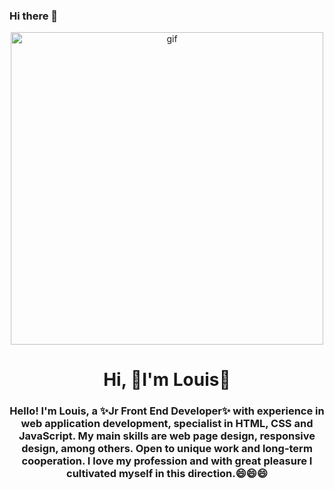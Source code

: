 ### Hi there 👋

<!--
**waka-code/waka-code** is a ✨ _special_ ✨ repository because its `README.md` (this file) appears on your GitHub profile.

Here are some ideas to get you started:

- 🔭 I’m currently working on ...
- 🌱 I’m currently learning ...
- 👯 I’m looking to collaborate on ...
- 🤔 I’m looking for help with ...
- 💬 Ask me about ...
- 📫 How to reach me: ...
- 😄 Pronouns: ...
- ⚡ Fun fact: ...
-->
<div align="center" id="logo">
  <img
    src="https://media.giphy.com/media/RbDKaczqWovIugyJmW/giphy.gif"
    alt="gif"
    width="500"
  />

  <h1 align="center">Hi, 👋I'm Louis👋</h1>
  <h3 align="center">
    Hello! I'm Louis, a ✨Jr Front End Developer✨ with experience in web
    application development, specialist in HTML, CSS and JavaScript. My main
    skills are web page design, responsive design, among others. Open to unique
    work and long-term cooperation. I love my profession and with great pleasure
    I cultivated myself in this direction.😄😄😄
  </h3>
</div>


